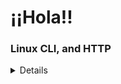 # ¡¡Hola!!

### Linux CLI, and HTTP

<details>

## <summary>Proof</summary>

### First quiz
![linux-quiz1](./task_linux_cli/img/linux-quiz-1-done.jpg) 

### Second quiz
![linux-quiz2](./task_linux_cli/img/linux-quiz-2-done.jpg) 

### Third quiz
![linux-quiz3](./task_linux_cli/img/linux-quiz-3-done.jpg) 

### Fourth quiz
![linux-quiz4](./task_linux_cli/img/linux-quiz-4-done.jpg) 

</details>